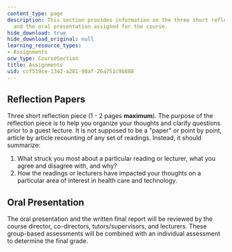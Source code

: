 ```yaml
---
content_type: page
description: This section provides information on the three short reflection papers
  and the oral presentation assigned for the course.
hide_download: true
hide_download_original: null
learning_resource_types:
- Assignments
ocw_type: CourseSection
title: Assignments
uid: ccf519ce-1342-a281-90af-26a751c9b888
---
```


Reflection Papers
-----------------

Three short reflection piece (1 - 2 pages **maximum**). The purpose of the reflection piece is to help you organize your thoughts and clarify questions prior to a guest lecture. It is not supposed to be a "paper" or point by point, article by article recounting of any set of readings. Instead, it should summarize:

1.  What struck you most about a particular reading or lecturer, what you agree and disagree with, and why?
2.  How the readings or lecturers have impacted your thoughts on a particular area of interest in health care and technology.

Oral Presentation
-----------------

The oral presentation and the written final report will be reviewed by the course director, co-directors, tutors/supervisors, and lecturers. These group-based assessments will be combined with an individual assessment to determine the final grade.